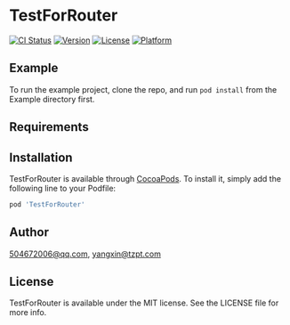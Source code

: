 # TestForRouter

[![CI Status](https://img.shields.io/travis/504672006@qq.com/TestForRouter.svg?style=flat)](https://travis-ci.org/504672006@qq.com/TestForRouter)
[![Version](https://img.shields.io/cocoapods/v/TestForRouter.svg?style=flat)](https://cocoapods.org/pods/TestForRouter)
[![License](https://img.shields.io/cocoapods/l/TestForRouter.svg?style=flat)](https://cocoapods.org/pods/TestForRouter)
[![Platform](https://img.shields.io/cocoapods/p/TestForRouter.svg?style=flat)](https://cocoapods.org/pods/TestForRouter)

## Example

To run the example project, clone the repo, and run `pod install` from the Example directory first.

## Requirements

## Installation

TestForRouter is available through [CocoaPods](https://cocoapods.org). To install
it, simply add the following line to your Podfile:

```ruby
pod 'TestForRouter'
```

## Author

504672006@qq.com, yangxin@tzpt.com

## License

TestForRouter is available under the MIT license. See the LICENSE file for more info.
